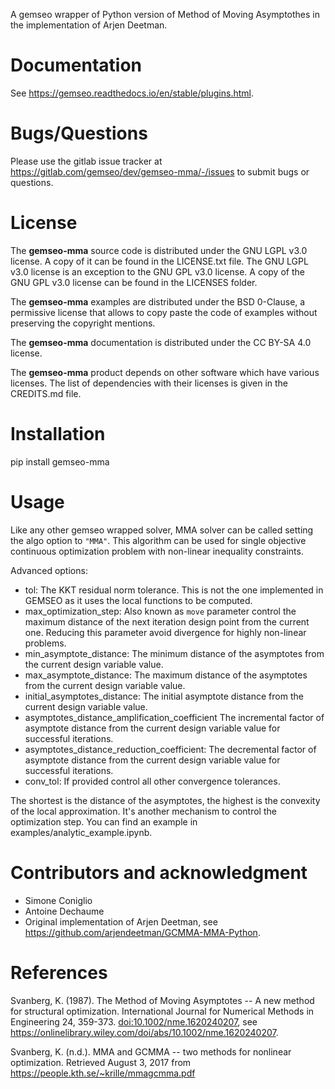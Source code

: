 <!--
Copyright 2021 IRT Saint Exupéry, https://www.irt-saintexupery.com

This work is licensed under the Creative Commons Attribution-ShareAlike 4.0
International License. To view a copy of this license, visit
http://creativecommons.org/licenses/by-sa/4.0/ or send a letter to Creative
Commons, PO Box 1866, Mountain View, CA 94042, USA.
-->

A gemseo wrapper of Python version of Method of Moving Asymptothes in the implementation
of Arjen Deetman.

# Documentation

See <https://gemseo.readthedocs.io/en/stable/plugins.html>.

# Bugs/Questions

Please use the gitlab issue tracker at
<https://gitlab.com/gemseo/dev/gemseo-mma/-/issues>
to submit bugs or questions.

# License

The **gemseo-mma** source code is distributed under the GNU LGPL v3.0 license.
A copy of it can be found in the LICENSE.txt file.
The GNU LGPL v3.0 license is an exception to the GNU GPL v3.0 license.
A copy of the GNU GPL v3.0 license can be found in the LICENSES folder.

The **gemseo-mma** examples are distributed under the BSD 0-Clause, a permissive
license that allows to copy paste the code of examples without preserving the
copyright mentions.

The **gemseo-mma** documentation is distributed under the CC BY-SA 4.0 license.

The **gemseo-mma** product depends on other software which have various licenses.
The list of dependencies with their licenses is given in the CREDITS.md file.

# Installation

pip install gemseo-mma

# Usage

Like any other gemseo wrapped solver, MMA solver can be called setting
the algo option to `"MMA"`. This algorithm can be used for single
objective continuous optimization problem with non-linear inequality
constraints.

Advanced options:

- tol: The KKT residual norm tolerance. This is not the one
    implemented in GEMSEO as it uses the local functions to be computed.
- max_optimization_step: Also known as `move` parameter control the
    maximum distance of the next iteration design point from the current
    one. Reducing this parameter avoid divergence for highly non-linear
    problems.
- min_asymptote_distance: The minimum distance of the asymptotes from
    the current design variable value.
- max_asymptote_distance: The maximum distance of the asymptotes from
    the current design variable value.
- initial_asymptotes_distance: The initial asymptote distance from the
    current design variable value.
- asymptotes_distance_amplification_coefficient The incremental factor
    of asymptote distance from the current design variable value for
    successful iterations.
- asymptotes_distance_reduction_coefficient: The decremental factor of
    asymptote distance from the current design variable value for
    successful iterations.
- conv_tol: If provided control all other convergence tolerances.

The shortest is the distance of the asymptotes, the highest is the
convexity of the local approximation. It\'s another mechanism to control
the optimization step. You can find an example in
examples/analytic_example.ipynb.

# Contributors and acknowledgment

- Simone Coniglio
- Antoine Dechaume
- Original implementation of Arjen Deetman, see
    <https://github.com/arjendeetman/GCMMA-MMA-Python>.

# References

Svanberg, K. (1987). The Method of Moving Asymptotes -- A new method for
structural optimization. International Journal for Numerical Methods in
Engineering 24, 359-373. <doi:10.1002/nme.1620240207>, see
<https://onlinelibrary.wiley.com/doi/abs/10.1002/nme.1620240207>.

Svanberg, K. (n.d.). MMA and GCMMA -- two methods for nonlinear
optimization. Retrieved August 3, 2017 from
<https://people.kth.se/~krille/mmagcmma.pdf>
